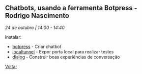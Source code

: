 ## Chatbots, usando a ferramenta Botpress - Rodrigo Nascimento
_24 de outubro | 14:00 - 14:40_

Instalar: 
* [botpress](https://www.npmjs.com/package/botpress) - Criar chatbot
* [localtunnel](https://www.npmjs.com/package/localtunnel) - Expor porta local para realizar testes
* [dialog](https://dialogflow.com/) - Construir boas experiências de conversação

[Voltar](/webbr2017)